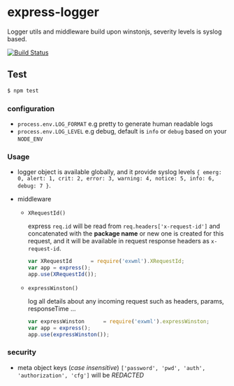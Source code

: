 # express-logger

Logger utils and middleware build upon winstonjs, severity levels is syslog based.

[![Build Status](https://travis-ci.org/waleedsamy/exwml.svg?branch=master)](https://travis-ci.org/waleedsamy/exwml)

## Test

```bash
$ npm test
```

### configuration

- `process.env.LOG_FORMAT` e.g pretty to generate human readable logs
- `process.env.LOG_LEVEL` e.g debug, default is `info` or `debug` based on your `NODE_ENV`

### Usage

- logger object is available globally, and it provide syslog levels `{ emerg: 0, alert: 1, crit: 2, error: 3, warning: 4, notice: 5, info: 6, debug: 7 }`.

- middleware

  - `XRequestId()`

    express `req.id` will be read from `req.headers['x-request-id']` and concatenated with the **package name** or new one is created for this request, and it will be available in request response headers as `x-request-id`.

    ```javascript
    var XRequestId      = require('exwml').XRequestId;
    var app = express();
    app.use(XRequestId());
    ```

  - `expressWinston()`

    log all details about any incoming request such as headers, params, responseTime ...

    ```javascript
    var expressWinston      = require('exwml').expressWinston;
    var app = express();
    app.use(expressWinston());
    ```

### security
 * meta object keys (_case insensitive_) `['password', 'pwd', 'auth', 'authorization', 'cfg']` will be *REDACTED*
